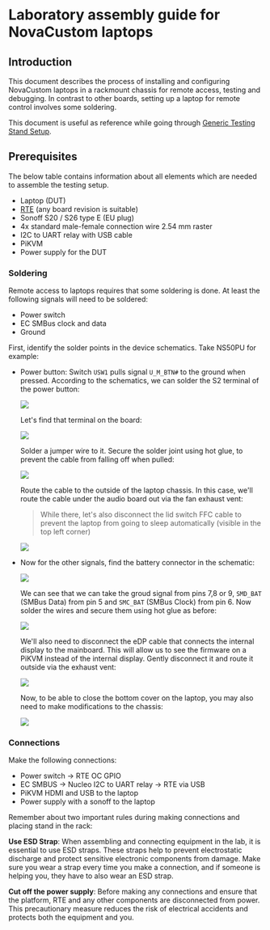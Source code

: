 # Laboratory assembly guide for NovaCustom laptops

## Introduction

This document describes the process of installing and configuring NovaCustom
laptops in a rackmount chassis for remote access, testing and debugging. In
contrast to other boards, setting up a laptop for remote control involves some
soldering.

This document is useful as reference while going through
[Generic Testing Stand Setup](../../unified-test-documentation/generic-testing-stand-setup.md).

## Prerequisites

The below table contains information about all elements which are needed to
assemble the testing setup.

* Laptop (DUT)
* [RTE](https://shop.3mdeb.com/shop/open-source-hardware/open-source-hardware-3mdeb/rte/)
  (any board revision is suitable)
* Sonoff S20 / S26 type E (EU plug)
* 4x standard male-female connection wire 2.54 mm raster
* I2C to UART relay with USB cable
* PiKVM
* Power supply for the DUT

### Soldering

Remote access to laptops requires that some soldering is done. At least the
following signals will need to be soldered:

* Power switch
* EC SMBus clock and data
* Ground

First, identify the solder points in the device schematics. Take NS50PU for
example:

* Power button: Switch `USW1` pulls signal `U_M_BTN#` to the ground when pressed.
  According to the schematics, we can solder the S2 terminal of the power
  button:

    ![](../images/generic_power_button.png)

    Let's find that terminal on the board:

    ![](../images/clevo_usw1.jpg)

    Solder a jumper wire to it. Secure the solder joint using hot glue, to prevent
    the cable from falling off when pulled:

    ![](../images/clevo_glue.jpg)

    Route the cable to the outside of the laptop chassis. In this case, we'll
    route the cable under the audio board out via the fan exhaust vent:

    > While there, let's also disconnect the lid switch FFC cable to prevent the
    > laptop from going to sleep automatically (visible in the top left corner)

    ![](../images/clevo_cable_routing.jpg)

* Now for the other signals, find the battery connector in the schematic:

    ![](../images/generic_battery_connector.png)

    We can see that we can take the groud signal from pins 7,8 or 9, `SMD_BAT`
    (SMBus Data) from pin 5 and `SMC_BAT` (SMBus Clock) from pin 6. Now solder the
    wires and secure them using hot glue as before:

    ![](../images/clevo_smbus_routing.jpg)

    We'll also need to disconnect the eDP cable that connects the internal display
    to the mainboard. This will allow us to see the firmware on a PiKVM instead of
    the internal display. Gently disconnect it and route it outside via the
    exhaust vent:

    ![](../images/clevo_edp.jpg)

    Now, to be able to close the bottom cover on the laptop, you may also need to
    make modifications to the chassis:

    ![](../images/clevo_chassis_cuts.jpg)

### Connections

Make the following connections:

* Power switch -> RTE OC GPIO
* EC SMBUS -> Nucleo I2C to UART relay -> RTE via USB
* PiKVM HDMI and USB to the laptop
* Power supply with a sonoff to the laptop

Remember about two important rules during making connections and placing stand
in the rack:

**Use ESD Strap**: When assembling and connecting equipment in the lab, it is
essential to use ESD straps. These straps help to prevent electrostatic
discharge and protect sensitive electronic components from damage. Make sure you
wear a strap every time you make a connection, and if someone is helping you,
they have to also wear an ESD strap.

**Cut off the power supply**: Before making any connections and ensure that the
platform, RTE and any other components are disconnected from power. This
precautionary measure reduces the risk of electrical accidents and protects both
the equipment and you.
